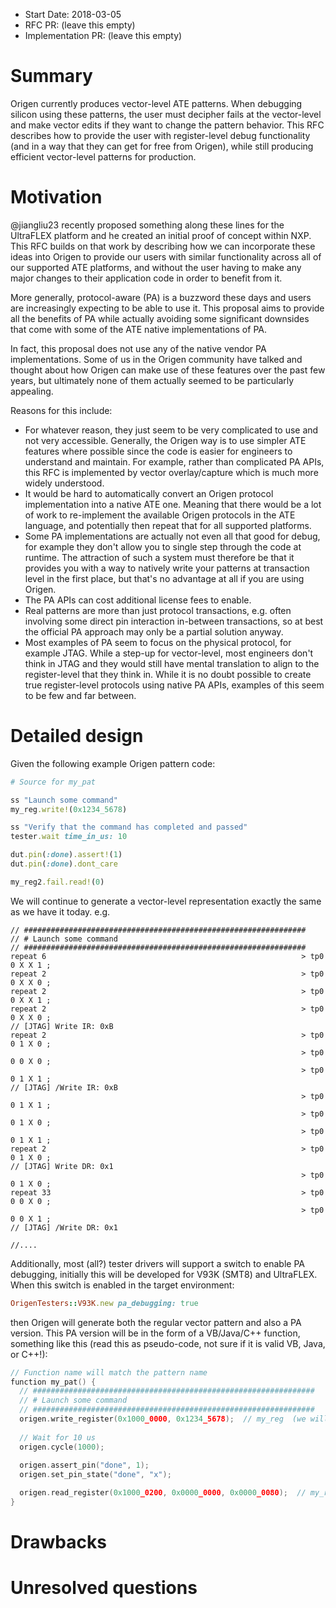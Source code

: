 - Start Date: 2018-03-05
- RFC PR: (leave this empty)
- Implementation PR: (leave this empty)

# Summary

Origen currently produces vector-level ATE patterns. When debugging silicon using these patterns, the user
must  decipher fails at the vector-level and make vector edits if they want to change the pattern behavior.
This RFC describes how to provide the user with register-level debug functionality (and in a way that they can get for
free from Origen), while still producing efficient vector-level patterns for production.

# Motivation

@jiangliu23 recently proposed something along these lines for the UltraFLEX platform and he created an initial proof of
concept within NXP.
This RFC builds on that work by describing how we can incorporate these ideas into Origen to provide our users with similar
functionality across all of our supported ATE platforms, and without the user having to make any major changes to their application
code in order to benefit from it.

More generally, protocol-aware (PA) is a buzzword these days and users are increasingly expecting to be able to use it. This proposal aims to
provide all the benefits of PA while actually avoiding some significant downsides that come with some of the ATE native implementations
of PA.

In fact, this proposal does not use any of the native vendor PA implementations. Some of us in the Origen community have talked and
thought about how Origen can make use of these features over the past few years, but ultimately none of them actually seemed to be particularly appealing.

Reasons for this include:

* For whatever reason, they just seem to be very complicated to use and not very accessible. Generally, the Origen way is to use simpler ATE features where possible since the code is easier for engineers to understand and maintain. For example, rather than complicated PA APIs, this RFC is implemented by vector overlay/capture which is much more widely understood.
* It would be hard to automatically convert an Origen protocol implementation into a native ATE one. Meaning that there would be a lot of work to re-implement the available Origen protocols in the ATE language, and potentially then repeat that for all supported platforms.
* Some PA implementations are actually not even all that good for debug, for example they don't allow you to single step through the code at runtime. The attraction of such a system must therefore be that it provides you with a way to natively write your patterns at transaction level in the first place, but that's no advantage at all if you are using Origen.
* The PA APIs can cost additional license fees to enable.
* Real patterns are more than just protocol transactions, e.g. often involving some direct pin interaction in-between transactions, so at best the official PA approach may only be a partial solution anyway.
* Most examples of PA seem to focus on the physical protocol, for example JTAG. While a step-up for vector-level, most engineers don't think in JTAG and they would still have mental translation to align to the register-level that they think in. While it is no doubt possible to create true register-level protocols using native PA APIs, examples of this seem to be few and far between.

# Detailed design

Given the following example Origen pattern code:

~~~ruby
# Source for my_pat

ss "Launch some command"
my_reg.write!(0x1234_5678)

ss "Verify that the command has completed and passed"
tester.wait time_in_us: 10

dut.pin(:done).assert!(1)
dut.pin(:done).dont_care

my_reg2.fail.read!(0)
~~~

We will continue to generate a vector-level representation exactly the same as we have it today. e.g.

~~~
// ###############################################################
// # Launch some command
// ###############################################################
repeat 6                                                         > tp0                          0 X X 1 ;
repeat 2                                                         > tp0                          0 X X 0 ;
repeat 2                                                         > tp0                          0 X X 1 ;
repeat 2                                                         > tp0                          0 X X 0 ;
// [JTAG] Write IR: 0xB
repeat 2                                                         > tp0                          0 1 X 0 ;
                                                                 > tp0                          0 0 X 0 ;
                                                                 > tp0                          0 1 X 1 ;
// [JTAG] /Write IR: 0xB
                                                                 > tp0                          0 1 X 1 ;
                                                                 > tp0                          0 1 X 0 ;
                                                                 > tp0                          0 1 X 1 ;
repeat 2                                                         > tp0                          0 1 X 0 ;
// [JTAG] Write DR: 0x1
                                                                 > tp0                          0 1 X 0 ;
repeat 33                                                        > tp0                          0 0 X 0 ;
                                                                 > tp0                          0 0 X 1 ;
// [JTAG] /Write DR: 0x1

//....
~~~

Additionally, most (all?) tester drivers will support a switch to enable PA debugging, initially this will be developed for
V93K (SMT8) and UltraFLEX.
When this switch is enabled in the target environment:

~~~ruby
OrigenTesters::V93K.new pa_debugging: true
~~~

then Origen will generate both the regular vector pattern and also a PA version. This PA version will be in the form of a VB/Java/C++ function, something like this (read this as pseudo-code, not sure if it is valid VB, Java, or C++!):

~~~c
// Function name will match the pattern name
function my_pat() {
  // ###############################################################
  // # Launch some command
  // ###############################################################
  origen.write_register(0x1000_0000, 0x1234_5678);  // my_reg  (we will at least generate comments like this, if not a full register table)
  
  // Wait for 10 us
  origen.cycle(1000);
  
  origen.assert_pin("done", 1);
  origen.set_pin_state("done", "x");

  origen.read_register(0x1000_0200, 0x0000_0000, 0x0000_0080);  // my_reg2  (last arg is a compare mask)
}
~~~





# Drawbacks



# Unresolved questions



